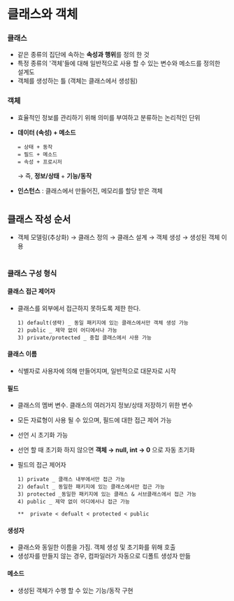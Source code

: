 # 클래스와 객체

### 클래스
 - 같은 종류의 집단에 속하는 **속성과 행위**를 정의 한 것 
 - 특정 종류의 '객체'들에 대해 일반적으로 사용 할 수 있는 변수와 메소드를 정의한 설계도 
 - 객체를 생성하는 틀 (객체는 클래스에서 생성됨)
 
### 객체
 - 효율적인 정보를 관리하기 위해 의미를 부여하고 분류하는 논리적인 단위 
 - **데이터 (속성) + 메소드**
 
       = 상태 + 동작 
       = 필드 + 메소드 
       = 속성 + 프로시저 
       
      → 즉, **정보/상태** + **기능/동작** 
       
 - **인스턴스** : 클래스에서 만들어진, 메모리를 할당 받은 객체 
 
# 
## 클래스 작성 순서 
 - 객체 모델링(추상화) → 클래스 정의 → 클래스 설계 → 객체 생성 → 생성된 객체 이용

# 
### 클래스 구성 형식
 #### 클래스 접근 제어자 
   - 클래스를 외부에서 접근하지 못하도록 제한 한다. 
   
         1) default(생략) _ 동일 패키지에 있는 클래스에서만 객체 생성 가능  
         2) public _ 제약 없이 어디에서나 가능
         3) private/protected _ 중첩 클래스에서 사용 가능 
  
#### 클래스 이름
  - 식별자로 사용자에 의해 만들어지며, 일반적으로 대문자로 시작  
   
#### 필드
   - 클래스의 멤버 변수. 클래스의 여러가지 정보/상태 저장하기 위한 변수 
   - 모든 자료형이 사용 될 수 있으며, 필드에 대한 접근 제어 가능 
   - 선언 시 초기화 가능 
   - 선언 할 때 초기화 하지 않으면 **객체 → null, int → 0** 으로 자동 초기화
 
   - 필드의 접근 제어자
   
         1) private _ 클래스 내부에서만 접근 가능
         2) default _ 동일한 패키지에 있는 클래스에서만 접근 가능 
         3) protected _동일한 패키지에 있는 클래스 & 서브클래스에서 접근 가능 
         4) public _ 제약 없이 어디에서나 접근 가능
       
         **  private < defualt < protected < public 
         
 #### 생성자
   - 클래스와 동일한 이름을 가짐. 객체 생성 및 초기화를 위해 호출 
   - 생성자를 만들지 않는 경우, 컴파일러가 자동으로 디폴트 생성자 만듦 
 
 #### 메소드 
   - 생성된 객체가 수행 할 수 있는 기능/동작 구현 

